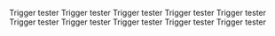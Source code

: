 Trigger tester
Trigger tester
Trigger tester
Trigger tester
Trigger tester
Trigger tester
Trigger tester
Trigger tester
Trigger tester
Trigger tester
